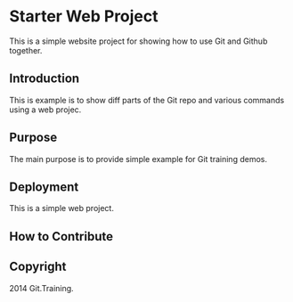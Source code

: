# Starter Web Project
This is a simple website project for showing how to use Git and Github together.

## Introduction
This is example is to show diff parts of the Git repo 
and various commands using a web projec.

## Purpose

The main purpose is to provide simple example for Git training demos.

## Deployment
This is a simple web project.

## How to Contribute

## Copyright

2014 Git.Training.